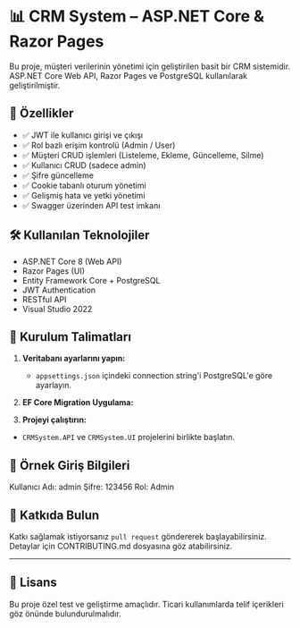 # 📊 CRM System – ASP.NET Core & Razor Pages

Bu proje, müşteri verilerinin yönetimi için geliştirilen basit bir CRM sistemidir. ASP.NET Core Web API, Razor Pages ve PostgreSQL kullanılarak geliştirilmiştir.

## 🚀 Özellikler

- ✅ JWT ile kullanıcı girişi ve çıkışı
- ✅ Rol bazlı erişim kontrolü (Admin / User)
- ✅ Müşteri CRUD işlemleri (Listeleme, Ekleme, Güncelleme, Silme)
- ✅ Kullanıcı CRUD (sadece admin)
- ✅ Şifre güncelleme
- ✅ Cookie tabanlı oturum yönetimi
- ✅ Gelişmiş hata ve yetki yönetimi
- ✅ Swagger üzerinden API test imkanı

## 🛠️ Kullanılan Teknolojiler

- ASP.NET Core 8 (Web API)
- Razor Pages (UI)
- Entity Framework Core + PostgreSQL
- JWT Authentication
- RESTful API
- Visual Studio 2022

## 🧰 Kurulum Talimatları

1. **Veritabanı ayarlarını yapın:**
   - `appsettings.json` içindeki connection string'i PostgreSQL'e göre ayarlayın.

2. **EF Core Migration Uygulama:**

3. **Projeyi çalıştırın:**
- `CRMSystem.API` ve `CRMSystem.UI` projelerini birlikte başlatın.

## 🔐 Örnek Giriş Bilgileri
Kullanıcı Adı: admin
Şifre: 123456
Rol: Admin


## 🤝 Katkıda Bulun

Katkı sağlamak istiyorsanız `pull request` göndererek başlayabilirsiniz. Detaylar için CONTRIBUTING.md dosyasına göz atabilirsiniz.

---

## 🧾 Lisans

Bu proje özel test ve geliştirme amaçlıdır. Ticari kullanımlarda telif içerikleri göz önünde bulundurulmalıdır.
